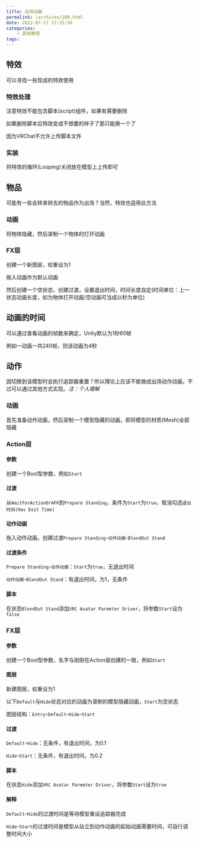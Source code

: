 ```yaml
---
title: 出场动画
permalink: /archives/280.html
date: 2022-07-17 17:25:56
categories:
    - 其他教程
tags:
---
```


## 特效

可以寻找一些现成的特效使用

### 特效处理

注意特效不能包含脚本(script)组件，如果有需要删除

如果删除脚本后特效变成不想要的样子了那只能换一个了

因为VRChat不允许上传脚本文件

### 实装

将特效的循环(Looping)关闭放在模型上上传即可

## 物品

可能有一些会转来转去的物品作为出场？当然，特效也适用此方法

### 动画

将物体隐藏，然后录制一个物体的打开动画

### FX层

创建一个新图层，权重设为1

拖入动画作为默认动画

然后创建一个空状态，创建过渡，设置退出时间，时间长度自定(时间单位：上一状态动画长度，如为物体打开动画/空动画可当成以秒为单位)

## 动画的时间

可以通过查看动画的帧数来确定，Unity默认为1秒60帧

例如一动画一共240帧，则该动画为4秒

## 动作

因切换到该模型时会执行追踪器重置？所以理论上应该不能做成出场动作动画，不过可以通过其他方式实现。*注：个人理解*

### 动画

首先准备动作动画，然后录制一个模型隐藏的动画，即将模型的材质(Mesh)全部隐藏

### Action层

#### 参数

创建一个Bool型参数，例如`Start`

#### 过渡

从`WaitForActionOrAFK`到`Prepare Standing`，条件为`Start`为`true`，取消勾选`退出时间(Has Exit Time)`

#### 动作动画 

拖入动作动画，创建过渡`Prepare Standing`-`动作动画`-`BlendOut Stand`

#### 过渡条件

`Prepare Standing`-`动作动画`：`Start`为`true`，无退出时间

`动作动画`-`BlendOut Stand`：有退出时间，为1，无条件

#### 脚本

在状态`BlendOut Stand`添加`VRC Avatar Parmeter Driver`，将参数`Start`设为`false`

### FX层

#### 参数

创建一个Bool型参数，名字与刚刚在Action层创建的一致，例如`Start`

#### 图层

新建图层，权重设为1

以下`Default`与`Hide`状态对应的动画为录制的模型隐藏动画，`Start`为空状态

图层结构：`Entry`-`Default`-`Hide`-`Start`

#### 过渡

`Default`-`Hide`：无条件，有退出时间，为0.1

`Hide`-`Start`：无条件，有退出时间，为0.2

#### 脚本

在状态`Hide`添加`VRC Avatar Parmeter Driver`，将参数`Start`设为`true`

#### 解释

`Default`-`Hide`的过渡时间是等待模型重设追踪器完成

`Hide`-`Start`的过渡时间是模型从站立到动作动画的起始动画需要时间，可自行调整时间大小